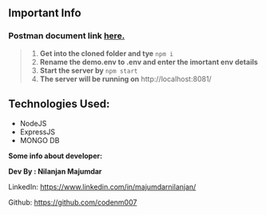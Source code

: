 ## Important Info

### Postman document link [here. ]('https://documenter.getpostman.com/view/12866660/TzmCfsDH')

> 1. **Get into the cloned folder and tye** `npm i`
> 2. **Rename the demo.env to .env and enter the imortant env details** 
> 3. **Start the server by** `npm start`
> 4. **The server will be running on** http://localhost:8081/

  

## Technologies Used:

 - NodeJS
 - ExpressJS
 - MONGO DB

**Some info about developer:**

  

**Dev By : Nilanjan Majumdar**

  

LinkedIn: https://www.linkedin.com/in/majumdarnilanjan/

Github: https://github.com/codenm007
